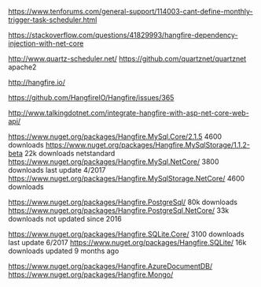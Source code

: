 
https://www.tenforums.com/general-support/114003-cant-define-monthly-trigger-task-scheduler.html


https://stackoverflow.com/questions/41829993/hangfire-dependency-injection-with-net-core


http://www.quartz-scheduler.net/
https://github.com/quartznet/quartznet
apache2


http://hangfire.io/

https://github.com/HangfireIO/Hangfire/issues/365

http://www.talkingdotnet.com/integrate-hangfire-with-asp-net-core-web-api/


https://www.nuget.org/packages/Hangfire.MySql.Core/2.1.5 4600 downloads
https://www.nuget.org/packages/Hangfire.MySqlStorage/1.1.2-beta 22k downloads netstandard
https://www.nuget.org/packages/Hangfire.MySql.NetCore/ 3800 downloads last update 4/2017
https://www.nuget.org/packages/Hangfire.MySqlStorage.NetCore/ 4600 downloads

https://www.nuget.org/packages/Hangfire.PostgreSql/ 80k downloads
https://www.nuget.org/packages/Hangfire.PostgreSql.NetCore/ 33k downloads not updated since 2016

https://www.nuget.org/packages/Hangfire.SQLite.Core/ 3100 downloads last update 6/2017
https://www.nuget.org/packages/Hangfire.SQLite/ 16k downloads updated 9 months ago


https://www.nuget.org/packages/Hangfire.AzureDocumentDB/
https://www.nuget.org/packages/Hangfire.Mongo/